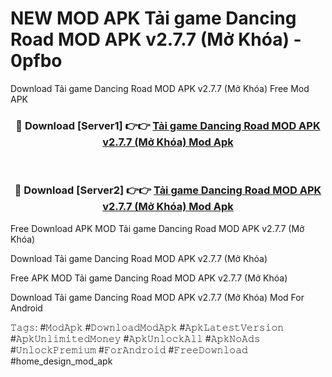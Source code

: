 # NEW MOD APK Tải game Dancing Road MOD APK v2.7.7 (Mở Khóa) - 0pfbo
Download Tải game Dancing Road MOD APK v2.7.7 (Mở Khóa) Free Mod APK

<div align="center">
<h3>🔴 Download [Server1] 👉👉 <a href="https://apk-comot.site?title=Tải_game_Dancing_Road_MOD_APK_v2.7.7_(Mở_Khóa)">Tải game Dancing Road MOD APK v2.7.7 (Mở Khóa) Mod Apk</a></h3><br>

<h3>🔴 Download [Server2] 👉👉 <a href="https://apk-comot.site?title=Tải_game_Dancing_Road_MOD_APK_v2.7.7_(Mở_Khóa)">Tải game Dancing Road MOD APK v2.7.7 (Mở Khóa) Mod Apk</a></h3>
</div>


Free Download APK MOD Tải game Dancing Road MOD APK v2.7.7 (Mở Khóa)

Download Tải game Dancing Road MOD APK v2.7.7 (Mở Khóa) 

Free APK MOD Tải game Dancing Road MOD APK v2.7.7 (Mở Khóa) 

Download Tải game Dancing Road MOD APK v2.7.7 (Mở Khóa) Mod For Android

𝚃𝚊𝚐𝚜: #𝙼𝚘𝚍𝙰𝚙𝚔 #𝙳𝚘𝚠𝚗𝚕𝚘𝚊𝚍𝙼𝚘𝚍𝙰𝚙𝚔 #𝙰𝚙𝚔𝙻𝚊𝚝𝚎𝚜𝚝𝚅𝚎𝚛𝚜𝚒𝚘𝚗 #𝙰𝚙𝚔𝚄𝚗𝚕𝚒𝚖𝚒𝚝𝚎𝚍𝙼𝚘𝚗𝚎𝚢 #𝙰𝚙𝚔𝚄𝚗𝚕𝚘𝚌𝚔𝙰𝚕𝚕 #𝙰𝚙𝚔𝙽𝚘𝙰𝚍𝚜 #𝚄𝚗𝚕𝚘𝚌𝚔𝙿𝚛𝚎𝚖𝚒𝚞𝚖 #𝙵𝚘𝚛𝙰𝚗𝚍𝚛𝚘𝚒𝚍 #𝙵𝚛𝚎𝚎𝙳𝚘𝚠𝚗𝚕𝚘𝚊𝚍 #home_design_mod_apk